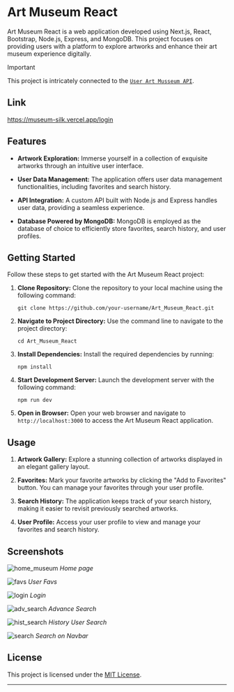 # Art Museum React

Art Museum React is a web application developed using Next.js, React, Bootstrap, Node.js, Express, and MongoDB. This project focuses on providing users with a platform to explore artworks and enhance their art museum experience digitally.

> [!IMPORTANT]  
>  This project is intricately connected to the [`User Art Musseum API`](https://github.com/FranBlake89/APIS/tree/master/API_users).

## Link
https://museum-silk.vercel.app/login

## Features

- **Artwork Exploration:** Immerse yourself in a collection of exquisite artworks through an intuitive user interface.

- **User Data Management:** The application offers user data management functionalities, including favorites and search history.

- **API Integration:** A custom API built with Node.js and Express handles user data, providing a seamless experience.

- **Database Powered by MongoDB:** MongoDB is employed as the database of choice to efficiently store favorites, search history, and user profiles.

## Getting Started

Follow these steps to get started with the Art Museum React project:

1. **Clone Repository:** Clone the repository to your local machine using the following command:
   ```
   git clone https://github.com/your-username/Art_Museum_React.git
   ```

2. **Navigate to Project Directory:** Use the command line to navigate to the project directory:
   ```
   cd Art_Museum_React
   ```

3. **Install Dependencies:** Install the required dependencies by running:
   ```
   npm install
   ```

4. **Start Development Server:** Launch the development server with the following command:
   ```
   npm run dev
   ```

5. **Open in Browser:** Open your web browser and navigate to `http://localhost:3000` to access the Art Museum React application.

## Usage

1. **Artwork Gallery:** Explore a stunning collection of artworks displayed in an elegant gallery layout.

2. **Favorites:** Mark your favorite artworks by clicking the "Add to Favorites" button. You can manage your favorites through your user profile.

3. **Search History:** The application keeps track of your search history, making it easier to revisit previously searched artworks.

4. **User Profile:** Access your user profile to view and manage your favorites and search history.

## Screenshots
![home_museum](https://github.com/FranBlake89/Art_Museum_React/assets/73005797/17aa2a03-e717-4f40-b014-b0f17631efac)
*Home page*

![favs](https://github.com/FranBlake89/Art_Museum_React/assets/73005797/ea3340b2-e54c-4299-b599-a497f592b028)
*User Favs*

![login](https://github.com/FranBlake89/Art_Museum_React/assets/73005797/2cc9b3b2-2054-4590-932c-425bf6c1cedb)
*Login*

![adv_search](https://github.com/FranBlake89/Art_Museum_React/assets/73005797/69d9073f-0ec8-407d-b346-8aa37057a4e6)
*Advance Search*

![hist_search](https://github.com/FranBlake89/Art_Museum_React/assets/73005797/465ffd73-2fa5-4573-97e4-5664faf8efd8)
*History User Search*

![search](https://github.com/FranBlake89/Art_Museum_React/assets/73005797/5bd70b38-923c-498d-a25a-97ced39c5786)
*Search on Navbar*

## License

This project is licensed under the [MIT License](LICENSE).

---
